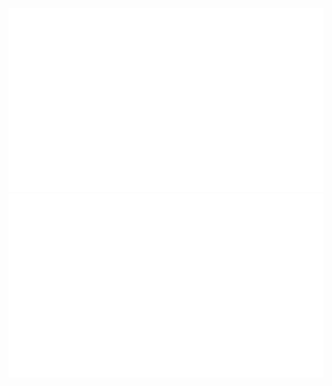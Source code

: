 ![Overview](https://raw.githubusercontent.com/rcranganu/github-stats/master/generated/overview.svg)
![Languages](https://raw.githubusercontent.com/rcranganu/github-stats/master/generated/languages.svg)
